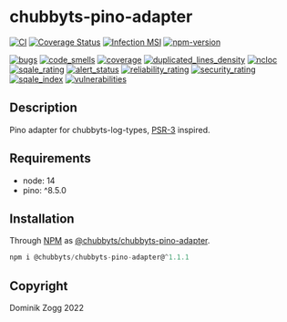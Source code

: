 # chubbyts-pino-adapter

[![CI](https://github.com/chubbyts/chubbyts-pino-adapter/workflows/CI/badge.svg?branch=master)](https://github.com/chubbyts/chubbyts-pino-adapter/actions?query=workflow%3ACI)
[![Coverage Status](https://coveralls.io/repos/github/chubbyts/chubbyts-pino-adapter/badge.svg?branch=master)](https://coveralls.io/github/chubbyts/chubbyts-pino-adapter?branch=master)
[![Infection MSI](https://badge.stryker-mutator.io/github.com/chubbyts/chubbyts-pino-adapter/master)](https://dashboard.stryker-mutator.io/reports/github.com/chubbyts/chubbyts-pino-adapter/master)
[![npm-version](https://img.shields.io/npm/v/@chubbyts/chubbyts-pino-adapter.svg)](https://www.npmjs.com/package/@chubbyts/chubbyts-pino-adapter)

[![bugs](https://sonarcloud.io/api/project_badges/measure?project=chubbyts_chubbyts-pino-adapter&metric=bugs)](https://sonarcloud.io/dashboard?id=chubbyts_chubbyts-pino-adapter)
[![code_smells](https://sonarcloud.io/api/project_badges/measure?project=chubbyts_chubbyts-pino-adapter&metric=code_smells)](https://sonarcloud.io/dashboard?id=chubbyts_chubbyts-pino-adapter)
[![coverage](https://sonarcloud.io/api/project_badges/measure?project=chubbyts_chubbyts-pino-adapter&metric=coverage)](https://sonarcloud.io/dashboard?id=chubbyts_chubbyts-pino-adapter)
[![duplicated_lines_density](https://sonarcloud.io/api/project_badges/measure?project=chubbyts_chubbyts-pino-adapter&metric=duplicated_lines_density)](https://sonarcloud.io/dashboard?id=chubbyts_chubbyts-pino-adapter)
[![ncloc](https://sonarcloud.io/api/project_badges/measure?project=chubbyts_chubbyts-pino-adapter&metric=ncloc)](https://sonarcloud.io/dashboard?id=chubbyts_chubbyts-pino-adapter)
[![sqale_rating](https://sonarcloud.io/api/project_badges/measure?project=chubbyts_chubbyts-pino-adapter&metric=sqale_rating)](https://sonarcloud.io/dashboard?id=chubbyts_chubbyts-pino-adapter)
[![alert_status](https://sonarcloud.io/api/project_badges/measure?project=chubbyts_chubbyts-pino-adapter&metric=alert_status)](https://sonarcloud.io/dashboard?id=chubbyts_chubbyts-pino-adapter)
[![reliability_rating](https://sonarcloud.io/api/project_badges/measure?project=chubbyts_chubbyts-pino-adapter&metric=reliability_rating)](https://sonarcloud.io/dashboard?id=chubbyts_chubbyts-pino-adapter)
[![security_rating](https://sonarcloud.io/api/project_badges/measure?project=chubbyts_chubbyts-pino-adapter&metric=security_rating)](https://sonarcloud.io/dashboard?id=chubbyts_chubbyts-pino-adapter)
[![sqale_index](https://sonarcloud.io/api/project_badges/measure?project=chubbyts_chubbyts-pino-adapter&metric=sqale_index)](https://sonarcloud.io/dashboard?id=chubbyts_chubbyts-pino-adapter)
[![vulnerabilities](https://sonarcloud.io/api/project_badges/measure?project=chubbyts_chubbyts-pino-adapter&metric=vulnerabilities)](https://sonarcloud.io/dashboard?id=chubbyts_chubbyts-pino-adapter)
## Description

Pino adapter for chubbyts-log-types, [PSR-3][2] inspired.

## Requirements

 * node: 14
 * pino: ^8.5.0

## Installation

Through [NPM](https://www.npmjs.com) as [@chubbyts/chubbyts-pino-adapter][1].

```ts
npm i @chubbyts/chubbyts-pino-adapter@^1.1.1
```

## Copyright

Dominik Zogg 2022

[1]: https://www.npmjs.com/package/@chubbyts/chubbyts-pino-adapter
[2]: https://www.php-fig.org/psr/PSR-3
